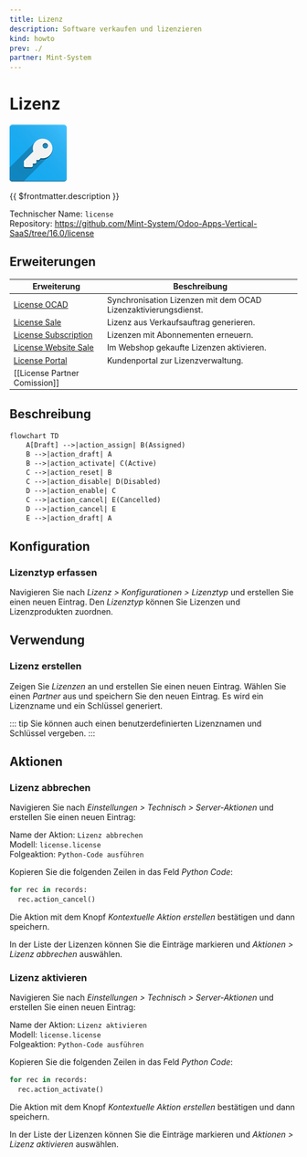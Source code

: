 ```yaml
---
title: Lizenz
description: Software verkaufen und lizenzieren
kind: howto
prev: ./
partner: Mint-System
---
```


# Lizenz

![odoo_icons_license](attachments/odoo_icons_license.png)

{{ $frontmatter.description }}

Technischer Name: `license`\
Repository: <https://github.com/Mint-System/Odoo-Apps-Vertical-SaaS/tree/16.0/license>

## Erweiterungen

| Erweiterung                                         | Beschreibung                                                    |
| --------------------------------------------------- | --------------------------------------------------------------- |
| [License OCAD](License%20OCAD.md)                   | Synchronisation Lizenzen mit dem OCAD Lizenzaktivierungsdienst. |
| [License Sale](License%20Sale.md)                   | Lizenz aus Verkaufsauftrag generieren.                          |
| [License Subscription](License%20Subscription.md)   | Lizenzen mit Abonnementen erneuern.                             |
| [License Website Sale](License%20Website%20Sale.md) | Im Webshop gekaufte Lizenzen aktivieren.                        |
| [License Portal](License%20Portal.md)             | Kundenportal zur Lizenzverwaltung.                              |
| [[License Partner Comission]]                       |                                                                 |

## Beschreibung

```mermaid
flowchart TD
	A[Draft] -->|action_assign| B(Assigned)
	B -->|action_draft| A
	B -->|action_activate| C(Active)
	C -->|action_reset| B
	C -->|action_disable| D(Disabled)
	D -->|action_enable| C
	C -->|action_cancel| E(Cancelled)
	D -->|action_cancel| E
	E -->|action_draft| A
```

## Konfiguration

### Lizenztyp erfassen

Navigieren Sie nach _Lizenz > Konfigurationen > Lizenztyp_ und erstellen Sie einen neuen Eintrag. Den _Lizenztyp_ können Sie Lizenzen und Lizenzprodukten zuordnen.

## Verwendung

### Lizenz erstellen

Zeigen Sie _Lizenzen_ an und erstellen Sie einen neuen Eintrag. Wählen Sie einen _Partner_ aus und speichern Sie den neuen Eintrag. Es wird ein Lizenzname und ein Schlüssel generiert.

::: tip
Sie können auch einen benutzerdefinierten Lizenznamen und Schlüssel vergeben.
:::

## Aktionen

### Lizenz abbrechen

Navigieren Sie nach _Einstellungen > Technisch > Server-Aktionen_ und erstellen Sie einen neuen Eintrag:

Name der Aktion: `Lizenz abbrechen`\
Modell: `license.license`\
Folgeaktion: `Python-Code ausführen`

Kopieren Sie die folgenden Zeilen in das Feld _Python Code_:

```python
for rec in records:
  rec.action_cancel()
```

Die Aktion mit dem Knopf _Kontextuelle Aktion erstellen_ bestätigen und dann speichern.

In der Liste der Lizenzen können Sie die Einträge markieren und _Aktionen > Lizenz abbrechen_ auswählen.

### Lizenz aktivieren

Navigieren Sie nach _Einstellungen > Technisch > Server-Aktionen_ und erstellen Sie einen neuen Eintrag:

Name der Aktion: `Lizenz aktivieren`\
Modell: `license.license`\
Folgeaktion: `Python-Code ausführen`

Kopieren Sie die folgenden Zeilen in das Feld _Python Code_:

```python
for rec in records:
  rec.action_activate()
```

Die Aktion mit dem Knopf _Kontextuelle Aktion erstellen_ bestätigen und dann speichern.

In der Liste der Lizenzen können Sie die Einträge markieren und _Aktionen > Lizenz aktivieren_ auswählen.
